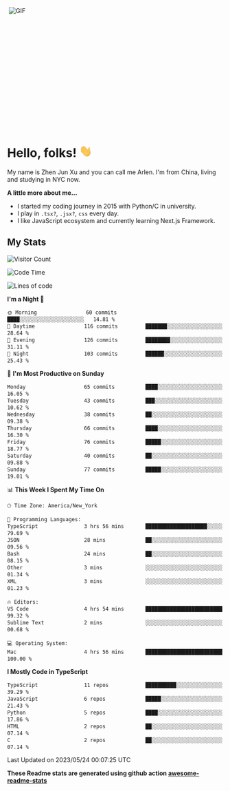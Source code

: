 <img align="right" alt="GIF" src="https://media.giphy.com/media/xUA7bdpLxQhsSQdyog/giphy.gif" width="500" height="320" />

# Hello, folks! <img src="https://raw.githubusercontent.com/arlenxuzj/arlenxuzj/master/assets/wave.gif" width="30px">

My name is Zhen Jun Xu and you can call me Arlen. I'm from China, living and studying in NYC now.

**A little more about me...**

 - I started my coding journey in 2015 with Python/C in university.
 - I play in `.tsx?`, `.jsx?`, `css` every day.
 - I like JavaScript ecosystem and currently learning Next.js Framework.

## My Stats

![Visitor Count](https://komarev.com/ghpvc/?username=arlenxuzj&color=blue&label=Profile+Views)

<!--START_SECTION:waka-->
![Code Time](http://img.shields.io/badge/Code%20Time-3%2C239%20hrs%2044%20mins-blue)

![Lines of code](https://img.shields.io/badge/From%20Hello%20World%20I%27ve%20Written-698.5%20thousand%20lines%20of%20code-blue)

**I'm a Night 🦉** 

```text
🌞 Morning                60 commits          ████░░░░░░░░░░░░░░░░░░░░░   14.81 % 
🌆 Daytime                116 commits         ███████░░░░░░░░░░░░░░░░░░   28.64 % 
🌃 Evening                126 commits         ████████░░░░░░░░░░░░░░░░░   31.11 % 
🌙 Night                  103 commits         ██████░░░░░░░░░░░░░░░░░░░   25.43 % 
```
📅 **I'm Most Productive on Sunday** 

```text
Monday                   65 commits          ████░░░░░░░░░░░░░░░░░░░░░   16.05 % 
Tuesday                  43 commits          ███░░░░░░░░░░░░░░░░░░░░░░   10.62 % 
Wednesday                38 commits          ██░░░░░░░░░░░░░░░░░░░░░░░   09.38 % 
Thursday                 66 commits          ████░░░░░░░░░░░░░░░░░░░░░   16.30 % 
Friday                   76 commits          █████░░░░░░░░░░░░░░░░░░░░   18.77 % 
Saturday                 40 commits          ██░░░░░░░░░░░░░░░░░░░░░░░   09.88 % 
Sunday                   77 commits          █████░░░░░░░░░░░░░░░░░░░░   19.01 % 
```


📊 **This Week I Spent My Time On** 

```text
🕑︎ Time Zone: America/New_York

💬 Programming Languages: 
TypeScript               3 hrs 56 mins       ████████████████████░░░░░   79.69 % 
JSON                     28 mins             ██░░░░░░░░░░░░░░░░░░░░░░░   09.56 % 
Bash                     24 mins             ██░░░░░░░░░░░░░░░░░░░░░░░   08.15 % 
Other                    3 mins              ░░░░░░░░░░░░░░░░░░░░░░░░░   01.34 % 
XML                      3 mins              ░░░░░░░░░░░░░░░░░░░░░░░░░   01.23 % 

🔥 Editors: 
VS Code                  4 hrs 54 mins       █████████████████████████   99.32 % 
Sublime Text             2 mins              ░░░░░░░░░░░░░░░░░░░░░░░░░   00.68 % 

💻 Operating System: 
Mac                      4 hrs 56 mins       █████████████████████████   100.00 % 
```

**I Mostly Code in TypeScript** 

```text
TypeScript               11 repos            ██████████░░░░░░░░░░░░░░░   39.29 % 
JavaScript               6 repos             █████░░░░░░░░░░░░░░░░░░░░   21.43 % 
Python                   5 repos             ████░░░░░░░░░░░░░░░░░░░░░   17.86 % 
HTML                     2 repos             ██░░░░░░░░░░░░░░░░░░░░░░░   07.14 % 
C                        2 repos             ██░░░░░░░░░░░░░░░░░░░░░░░   07.14 % 
```




 Last Updated on 2023/05/24 00:07:25 UTC
<!--END_SECTION:waka-->

**These Readme stats are generated using github action [awesome-readme-stats](https://github.com/anmol098/waka-readme-stats)**


